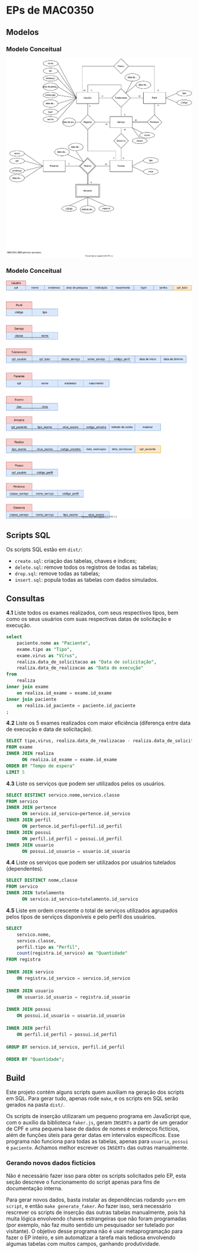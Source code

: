 # EPs de MAC0350

## Modelos
### Modelo Conceitual
![Modelo Conceitual](model/modelo-conceitual.svg)

### Modelo Conceitual
![Modelo Lógico](model/modelo-logico.svg)

## Scripts SQL

Os scripts SQL estão em `dist/`:

- `create.sql`: criação das tabelas, chaves e índices;
- `delete.sql`: remove todos os registros de todas as tabelas;
- `drop.sql`: remove todas as tabelas;
- `insert.sql`: popula todas as tabelas com dados simulados.

## Consultas

**4.1** Liste todos os exames realizados, com seus respectivos tipos,
bem como os seus usuários com suas respectivas datas de solicitação e
execução.

```SQL
select
	paciente.nome as "Paciente",
	exame.tipo as "Tipo",
	exame.virus as "Vírus",
	realiza.data_de_solicitacao as "Data de solicitação",
	realiza.data_de_realizacao as "Data de execução"
from
	realiza
inner join exame
	on realiza.id_exame = exame.id_exame
inner join paciente
	on realiza.id_paciente = paciente.id_paciente
;
```

**4.2** Liste os 5 exames realizados com maior eficiência (diferença
entre data de execução e data de solicitação).

```SQL
SELECT tipo,virus, realiza.data_de_realizacao - realiza.data_de_solicitacao as "Tempo de espera"
FROM exame
INNER JOIN realiza
      ON realiza.id_exame = exame.id_exame
ORDER BY "Tempo de espera"
LIMIT 5
```

**4.3** Liste os serviços que podem ser utilizados pelos os usuários.

```SQL
SELECT DISTINCT servico.nome,servico.classe
FROM servico
INNER JOIN pertence
      ON servico.id_servico=pertence.id_servico
INNER JOIN perfil
      ON pertence.id_perfil=perfil.id_perfil
INNER JOIN possui
      ON perfil.id_perfil = possui.id_perfil
INNER JOIN usuario
      ON possui.id_usuario = usuario.id_usuario
```

**4.4** Liste os serviços que podem ser utilizados por usuários
tutelados (dependentes).

```SQL
SELECT DISTINCT nome,classe
FROM servico
INNER JOIN tutelamento
      ON servico.id_servico=tutelamento.id_servico
```

**4.5** Liste em ordem crescente o total de serviços utilizados
agrupados pelos tipos de serviços disponíveis e pelo perfil dos
usuários.

```SQL
SELECT
    servico.nome,
    servico.classe,
    perfil.tipo as "Perfil",
    count(registra.id_servico) as "Quantidade"
FROM registra

INNER JOIN servico
    ON registra.id_servico = servico.id_servico

INNER JOIN usuario
    ON usuario.id_usuario = registra.id_usuario

INNER JOIN possui
    ON possui.id_usuario = usuario.id_usuario

INNER JOIN perfil
    ON perfil.id_perfil = possui.id_perfil

GROUP BY servico.id_servico, perfil.id_perfil

ORDER BY "Quantidade";
```

## Build

Este projeto contém alguns scripts quem auxiliam na geração dos scripts
em SQL. Para gerar tudo, apenas rode `make`, e os scripts em SQL serão
gerados na pasta `dist/`.

Os scripts de inserção utilizaram um pequeno programa em JavaScript que,
com o auxílio da biblioteca `faker.js`, geram `INSERTs` a partir de um
gerador de CPF e uma pequena base de dados de nomes e endereços
fictícios, além de funções úteis para gerar datas em intervalos
específicos. Esse programa não funciona para todas as tabelas, apenas
para `usuario`, `possui` e `paciente`. Achamos melhor escrever os
`INSERTs` das outras manualmente.

### Gerando novos dados fictícios

Não é necessário fazer isso para obter os scripts solicitados pelo EP,
esta seção descreve o funcionamento do script apenas para fins de
documentação interna.

Para gerar novos dados, basta instalar as dependências rodando `yarn` em
`script`, e então `make generate_faker`.  Ao fazer isso, será necessário
rescrever os scripts de inserção das outras tabelas manualmente, pois há
muita lógica envolvendo chaves estrangeiras que não foram programadas
(por exemplo, não faz muito sentido um pesquisador ser tutelado por
visitante). O objetivo desse programa não é usar metaprogramação para
fazer o EP inteiro, e sim automatizar a tarefa mais tediosa envolvendo
algumas tabelas com muitos campos, ganhando produtividade.

